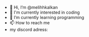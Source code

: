 - 👋 Hi, I’m @melihhkalkan
- 👀 I'm currently interested in coding
- 🌱 I’m currently learning programming
- 📫 How to reach me
- my discord adress:

<!---
tanricik/tanricik is a ✨ special ✨ repository because its `README.md` (this file) appears on your GitHub profile.
You can click the Preview link to take a look at your changes.
--->
